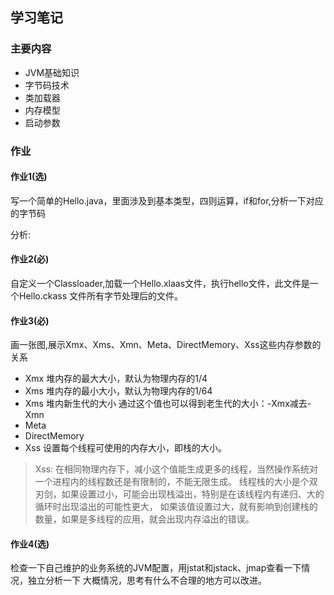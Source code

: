 ## 学习笔记

### 主要内容
- JVM基础知识
- 字节码技术
- 类加载器
- 内存模型
- 启动参数

### 作业

#### 作业1(选)

写一个简单的Hello.java，里面涉及到基本类型，四则运算，if和for,分析一下对应的字节码


分析:

#### 作业2(必)

自定义一个Classloader,加载一个Hello.xlaas文件，执行hello文件，此文件是一个Hello.ckass
文件所有字节处理后的文件。

#### 作业3(必)

画一张图,展示Xmx、Xms、Xmn、Meta、DirectMemory、Xss这些内存参数的关系

- Xmx 堆内存的最大大小，默认为物理内存的1/4
- Xms 堆内存的最小大小，默认为物理内存的1/64
- Xms 堆内新生代的大小 通过这个值也可以得到老生代的大小：-Xmx减去-Xmn
- Meta
- DirectMemory
- Xss 设置每个线程可使用的内存大小，即栈的大小。

> Xss: 在相同物理内存下，减小这个值能生成更多的线程，当然操作系统对一个进程内的线程数还是有限制的，不能无限生成。
> 线程栈的大小是个双刃剑，如果设置过小，可能会出现栈溢出，特别是在该线程内有递归、大的循环时出现溢出的可能性更大，
> 如果该值设置过大，就有影响到创建栈的数量，如果是多线程的应用，就会出现内存溢出的错误。


#### 作业4(选)

检查一下自己维护的业务系统的JVM配置，用jstat和jstack、jmap查看一下情况，独立分析一下
大概情况，思考有什么不合理的地方可以改进。